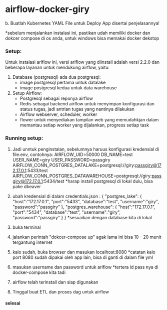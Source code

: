 # airflow-docker-giry
b. Buatlah Kubernetes YAML File untuk Deploy App disertai penjelasannya!

*sebelum menjalankan instalasi ini, pastikan udah memiliki docker dan dokcer compose di os anda, untuk windows bisa memakai docker dekstop

### Setup:
Untuk instalasi ariflow ini, versi ariflow yang diinstall adalah versi 2.2.0 dan beberapa layanan untuk mendukung airflow, yaitu:
  1. Database  (postgresql) ada dua postgresql:
      - image postgresql pertama untuk datalake
      - image postgresql kedua untuk data warehouse
  2. Setup Airflow:
      - Postgresql sebagai reponya airflow
      - Redis sebagai backend airflow untuk menyimpan konfigurasi dan status tugas, jadi antrian tugas yang nantinya dilakukan
      - Airflow webserver, scheduler, worker
      - flower untuk menyediakan tampilan web yang memudahkjan dalam memantau setiap worker yang dijalankan, progress setiap task  
      
### Running setup:
1. Jadi unntuk penginstalan, sebelumnya haruus konfigurasi kredensial di file.env, contohnya:
    AIRFLOW_UID=50000
    DB_NAME=test
    USER_NAME=giry
    USER_PASSWORD=passgiry
    AIRFLOW_CONN_POSTGRES_DATALAKE=postgresql://giry:passgiry@172.17.0.1:5433/test
    AIRFLOW_CONN_POSTGRES_DATAWAREHOUSE=postgresql://giry:passgiry@172.17.0.1:5434/test
 *harap install postgresql di lokal dulu, bisa pake dbeaver 
 
2. ubah kredensial di dalam credentials.json :
    {
        "postgres_lake": {
            "host":"172.17.0.1",
            "port":"5433",
            "database":"test",
            "username":"giry",
            "password":"passgiry"
        },
        "postgres_warehouse": {
            "host":"172.17.0.1",
            "port":"5434",
            "database":"test",
            "username":"giry",
            "password":"passgiry"
        }
    }
*sesuaikan dengan database kita di lokal 

3. buka terminal

4. jalankan perintah "dokcer-compose up" agak lama ini bisa 10 - 20 menit tergantung internet

5. kalo sudah, buka browser dan masukan localhost:8080
  *catatan kalo port 8080 sudah dipakai oleh app lain, bisa di ganti di dalam file yml

6. masukan username dan password untuk ariflow
*tertera id pass nya di docker-compose kita tadi

7. airflow telah terinstall dan siap digunakan

8. Tinggal buat ETL dan proses dag untuk airflow 

#### selesai
